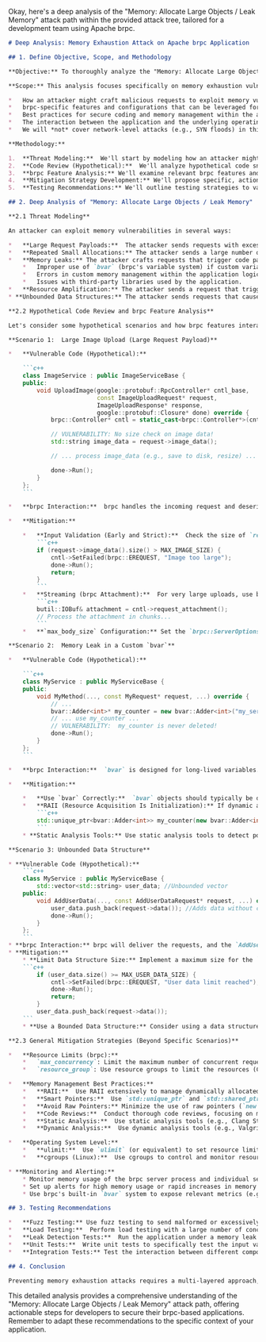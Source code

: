 Okay, here's a deep analysis of the "Memory: Allocate Large Objects / Leak Memory" attack path within the provided attack tree, tailored for a development team using Apache brpc.

```markdown
# Deep Analysis: Memory Exhaustion Attack on Apache brpc Application

## 1. Define Objective, Scope, and Methodology

**Objective:** To thoroughly analyze the "Memory: Allocate Large Objects / Leak Memory" attack path, identify specific vulnerabilities within a brpc-based application, and propose concrete, actionable mitigation strategies beyond the general recommendations.  We aim to provide developers with practical guidance to prevent this type of Denial of Service (DoS) attack.

**Scope:** This analysis focuses specifically on memory exhaustion vulnerabilities within a hypothetical application built using the Apache brpc framework.  We will consider:

*   How an attacker might craft malicious requests to exploit memory vulnerabilities.
*   brpc-specific features and configurations that can be leveraged for both attack and defense.
*   Best practices for secure coding and memory management within the application logic.
*   The interaction between the application and the underlying operating system's memory management.
*   We will *not* cover network-level attacks (e.g., SYN floods) in this deep dive, as those are addressed in a separate branch of the attack tree.

**Methodology:**

1.  **Threat Modeling:**  We'll start by modeling how an attacker might exploit memory vulnerabilities, considering various request types and data structures.
2.  **Code Review (Hypothetical):**  We'll analyze hypothetical code snippets (since we don't have the actual application code) to identify potential weaknesses.  This will include examining how brpc is used for request handling and data processing.
3.  **brpc Feature Analysis:** We'll examine relevant brpc features and configurations related to memory management, connection handling, and resource limits.
4.  **Mitigation Strategy Development:** We'll propose specific, actionable mitigation strategies, including code-level changes, brpc configuration adjustments, and system-level hardening.
5.  **Testing Recommendations:** We'll outline testing strategies to validate the effectiveness of the proposed mitigations.

## 2. Deep Analysis of "Memory: Allocate Large Objects / Leak Memory"

**2.1 Threat Modeling**

An attacker can exploit memory vulnerabilities in several ways:

*   **Large Request Payloads:**  The attacker sends requests with excessively large payloads (e.g., huge strings, deeply nested JSON objects, large binary blobs) in the request body or as part of the request parameters.  If the application doesn't properly validate the size of these payloads, it may allocate excessive memory to process them.
*   **Repeated Small Allocations:** The attacker sends a large number of requests, each causing a small memory allocation.  Even if individual allocations are small, the cumulative effect can exhaust memory, especially if the allocated memory isn't properly released.
*   **Memory Leaks:** The attacker crafts requests that trigger code paths with memory leaks.  This could be due to:
    *   Improper use of `bvar` (brpc's variable system) if custom variables are not properly cleaned up.
    *   Errors in custom memory management within the application logic (e.g., failing to `delete` objects allocated with `new`).
    *   Issues with third-party libraries used by the application.
*   **Resource Amplification:** The attacker sends a request that triggers a disproportionately large memory allocation relative to the request size.  For example, a small request might trigger the loading of a large dataset into memory.
* **Unbounded Data Structures:** The attacker sends requests that cause the server to create or expand unbounded data structures (e.g., lists, maps, queues) without any size limits.

**2.2 Hypothetical Code Review and brpc Feature Analysis**

Let's consider some hypothetical scenarios and how brpc features interact:

**Scenario 1:  Large Image Upload (Large Request Payload)**

*   **Vulnerable Code (Hypothetical):**

    ```c++
    class ImageService : public ImageServiceBase {
    public:
        void UploadImage(google::protobuf::RpcController* cntl_base,
                         const ImageUploadRequest* request,
                         ImageUploadResponse* response,
                         google::protobuf::Closure* done) override {
            brpc::Controller* cntl = static_cast<brpc::Controller*>(cntl_base);

            // VULNERABILITY: No size check on image data!
            std::string image_data = request->image_data();

            // ... process image_data (e.g., save to disk, resize) ...

            done->Run();
        }
    };
    ```

*   **brpc Interaction:**  brpc handles the incoming request and deserializes the protobuf message.  If the `image_data` field is extremely large, this will consume a significant amount of memory *before* the application code even has a chance to validate it.

*   **Mitigation:**

    *   **Input Validation (Early and Strict):**  Check the size of `request->image_data()` *immediately* after deserialization.  Reject requests with excessively large images.  This should be done *before* any further processing.
        ```c++
        if (request->image_data().size() > MAX_IMAGE_SIZE) {
            cntl->SetFailed(brpc::EREQUEST, "Image too large");
            done->Run();
            return;
        }
        ```
    *   **Streaming (brpc Attachment):**  For very large uploads, use brpc's attachment feature.  The attachment is a `butil::IOBuf` that allows streaming data without loading the entire payload into memory at once.
        ```c++
        butil::IOBuf& attachment = cntl->request_attachment();
        // Process the attachment in chunks...
        ```
    *   **`max_body_size` Configuration:** Set the `brpc::ServerOptions::max_body_size` option to limit the maximum size of the entire request body.  This provides a server-wide defense-in-depth mechanism.  This is crucial!

**Scenario 2:  Memory Leak in a Custom `bvar`**

*   **Vulnerable Code (Hypothetical):**

    ```c++
    class MyService : public MyServiceBase {
    public:
        void MyMethod(..., const MyRequest* request, ...) override {
            // ...
            bvar::Adder<int>* my_counter = new bvar::Adder<int>("my_service_counter");
            // ... use my_counter ...
            // VULNERABILITY:  my_counter is never deleted!
            done->Run();
        }
    };
    ```

*   **brpc Interaction:**  `bvar` is designed for long-lived variables.  Dynamically allocating `bvar` objects within request handlers and not deleting them will lead to a memory leak.

*   **Mitigation:**

    *   **Use `bvar` Correctly:**  `bvar` objects should typically be declared as static or global variables, or managed within long-lived objects (e.g., the service class itself).  Avoid dynamic allocation within request handlers.
    *   **RAII (Resource Acquisition Is Initialization):** If dynamic allocation is absolutely necessary, use smart pointers (e.g., `std::unique_ptr`) to ensure automatic cleanup.
        ```c++
        std::unique_ptr<bvar::Adder<int>> my_counter(new bvar::Adder<int>("my_service_counter"));
        ```
    * **Static Analysis Tools:** Use static analysis tools to detect potential memory leaks.

**Scenario 3: Unbounded Data Structure**

* **Vulnerable Code (Hypothetical):**
    ```c++
    class MyService : public MyServiceBase {
        std::vector<std::string> user_data; //Unbounded vector
    public:
        void AddUserData(..., const AddUserDataRequest* request, ...) override {
            user_data.push_back(request->data()); //Adds data without checking size
            done->Run();
        }
    };
    ```
* **brpc Interaction:** brpc will deliver the requests, and the `AddUserData` function will keep adding data to the vector, potentially leading to memory exhaustion.
* **Mitigation:**
    * **Limit Data Structure Size:** Implement a maximum size for the `user_data` vector.
    ```c++
        if (user_data.size() >= MAX_USER_DATA_SIZE) {
            cntl->SetFailed(brpc::EREQUEST, "User data limit reached");
            done->Run();
            return;
        }
        user_data.push_back(request->data());
    ```
    * **Use a Bounded Data Structure:** Consider using a data structure with inherent size limits, like a circular buffer.

**2.3 General Mitigation Strategies (Beyond Specific Scenarios)**

*   **Resource Limits (brpc):**
    *   `max_concurrency`: Limit the maximum number of concurrent requests being processed.  This prevents an attacker from overwhelming the server with a large number of requests that, while individually small, collectively consume excessive memory.
    *   `resource_group`: Use resource groups to limit the resources (CPU, memory, bthreads) consumed by specific services or groups of services. This is a powerful feature for isolating critical services.

*   **Memory Management Best Practices:**
    *   **RAII:**  Use RAII extensively to manage dynamically allocated memory.  This is the cornerstone of preventing memory leaks in C++.
    *   **Smart Pointers:**  Use `std::unique_ptr` and `std::shared_ptr` to manage object lifetimes automatically.
    *   **Avoid Raw Pointers:** Minimize the use of raw pointers (`new` and `delete`) where possible.
    *   **Code Reviews:**  Conduct thorough code reviews, focusing on memory management and potential leaks.
    *   **Static Analysis:**  Use static analysis tools (e.g., Clang Static Analyzer, Cppcheck) to identify potential memory errors.
    *   **Dynamic Analysis:**  Use dynamic analysis tools (e.g., Valgrind Memcheck) to detect memory leaks and other memory errors at runtime.

*   **Operating System Level:**
    *   **ulimit:**  Use `ulimit` (or equivalent) to set resource limits for the process running the brpc server (e.g., maximum memory usage, maximum number of open files). This provides an additional layer of defense.
    *   **cgroups (Linux):**  Use cgroups to control and monitor resource usage (CPU, memory, I/O) for the brpc server process. This is more fine-grained than `ulimit`.

* **Monitoring and Alerting:**
    * Monitor memory usage of the brpc server process and individual services.
    * Set up alerts for high memory usage or rapid increases in memory consumption.
    * Use brpc's built-in `bvar` system to expose relevant metrics (e.g., current memory usage, number of active connections, request processing times).

## 3. Testing Recommendations

*   **Fuzz Testing:** Use fuzz testing to send malformed or excessively large requests to the brpc server and observe its behavior.  This can help identify unexpected vulnerabilities.
*   **Load Testing:**  Perform load testing with a large number of concurrent requests to simulate a DoS attack.  Monitor memory usage and ensure that the server remains responsive.
*   **Leak Detection Tests:**  Run the application under a memory leak detector (e.g., Valgrind Memcheck) for extended periods to identify any slow memory leaks.
*   **Unit Tests:**  Write unit tests to specifically test the input validation and resource limiting logic.
*   **Integration Tests:** Test the interaction between different components of the application to ensure that memory is managed correctly across service boundaries.

## 4. Conclusion

Preventing memory exhaustion attacks requires a multi-layered approach, combining secure coding practices, careful use of brpc's features, and system-level hardening.  By implementing the mitigation strategies outlined above and rigorously testing the application, developers can significantly reduce the risk of DoS attacks due to memory exhaustion.  Regular security audits and penetration testing are also recommended to identify and address any remaining vulnerabilities.
```

This detailed analysis provides a comprehensive understanding of the "Memory: Allocate Large Objects / Leak Memory" attack path, offering actionable steps for developers to secure their brpc-based applications. Remember to adapt these recommendations to the specific context of your application.